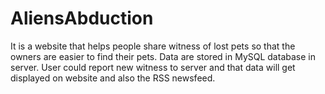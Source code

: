 # AliensAbduction

It is a website that helps people share witness of lost pets so that the owners are easier to find their pets. Data are stored in MySQL database in server. User could report new witness to server and that data will get displayed on website and also the RSS newsfeed.
